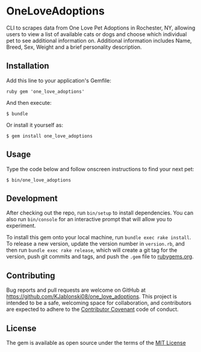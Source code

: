 # OneLoveAdoptions

CLI to scrapes data from One Love Pet Adoptions in Rochester, NY, allowing users to view a list of available cats or dogs and choose which individual pet to see additional information on. Additional information includes Name, Breed, Sex, Weight and a brief personality description.  

## Installation

Add this line to your application's Gemfile:

```ruby gem 'one_love_adoptions'```

And then execute:

    $ bundle

Or install it yourself as:

    $ gem install one_love_adoptions

## Usage

Type the code below and follow onscreen instructions to find your next pet:

    $ bin/one_love_adoptions

## Development

After checking out the repo, run `bin/setup` to install dependencies. You can also run `bin/console` for an interactive prompt that will allow you to experiment.

To install this gem onto your local machine, run `bundle exec rake install`. To release a new version, update the version number in `version.rb`, and then run `bundle exec rake release`, which will create a git tag for the version, push git commits and tags, and push the `.gem` file to [rubygems.org](https://rubygems.org).

## Contributing

Bug reports and pull requests are welcome on GitHub at https://github.com/KJablonski08/one_love_adoptions. This project is intended to be a safe, welcoming space for collaboration, and contributors are expected to adhere to the [Contributor Covenant](http://contributor-covenant.org) code of conduct.

## License

The gem is available as open source under the terms of the [MIT License](https://opensource.org/licenses/MIT)
